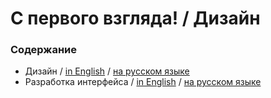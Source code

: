 # С первого взгляда! / Дизайн

### Содержание

- Дизайн / [in English](./docs/en/design.md) / [на русском языке](./docs/ru/design.md)
- Разработка интерфейса / [in English](./docs/en/interface.md) / [на русском языке](./docs/ru/interface.md)
